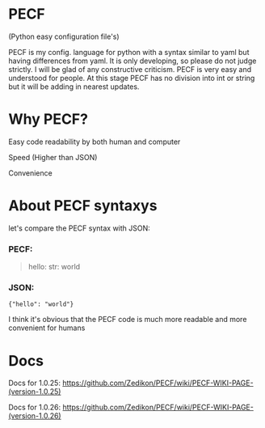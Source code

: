 # PECF
(Python easy configuration file's)
 
PECF is my config. language for python with a syntax similar to yaml but having differences from yaml. It is only developing, so please do not judge strictly. I will be glad of any constructive criticism. PECF is very easy and understood for people. At this stage PECF has no division into int or string but it will be adding in nearest updates.

# Why PECF?

Easy code readability by both human and computer

Speed (Higher than JSON)

Convenience

# About PECF syntaxys
let's compare the PECF syntax with JSON:

### PECF:
> hello: str: world

### JSON:
```{"hello": "world"}```

I think it's obvious that the PECF code is much more readable and more convenient for humans


# Docs

Docs for 1.0.25: https://github.com/Zedikon/PECF/wiki/PECF-WIKI-PAGE-(version-1.0.25)

Docs for 1.0.26: https://github.com/Zedikon/PECF/wiki/PECF-WIKI-PAGE-(version-1.0.26)
